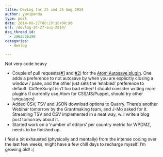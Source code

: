 ```yaml
---
title: DevLog for 25 and 26 Aug 2014
author: yuvipanda
type: post
date: 2014-08-27T00:29:35+00:00
url: /devlog-26-27-aug-2014/
dsq_thread_id:
  - 2962256398
categories:
  - devlog

---
```

Not very code heavy

  * Couple of pull requests([#1][1] and [#2][2]) for the [Atom Autosave plugin][3]. One adds a preference to not autosave by when you are explicitly closing a window / pane, and the other just sets the &#8216;enabled&#8217; preference to default. CoffeeScript isn&#8217;t too bad either! I should consider writing more plugins (I currently use Atom for CSS/JS/Puppet, should try other languages)
  * Added CSV, TSV and JSON download options to Quarry. There&#8217;s another Webinar tomorrow by the Grantmaking team, and J-Mo asked for it. Streaming TSV and CSV implemented in a neat way, will write a blog post tomorrow about it.
  * Started work on a &#8216;number of editors&#8217; per country metric for WPDMZ, needs to be finished up.

I feel a bit exhausted (physically and mentally) from the intense coding over the last few weeks, might have a few chill days to recharge myself. I&#8217;m growing old! :(

 [1]: https://github.com/atom/autosave/pull/22
 [2]: https://github.com/atom/autosave/pull/21
 [3]: https://github.com/atom/autosave